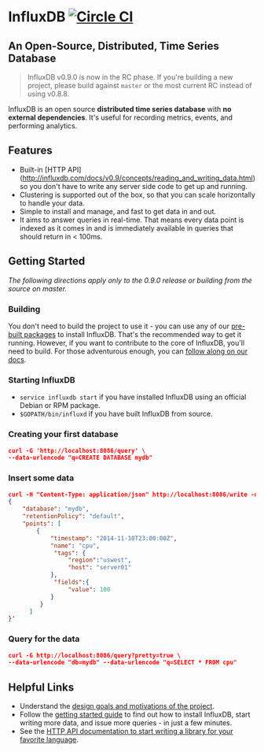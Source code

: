 # InfluxDB [![Circle CI](https://circleci.com/gh/influxdb/influxdb/tree/master.svg?style=svg)](https://circleci.com/gh/influxdb/influxdb/tree/master)

## An Open-Source, Distributed, Time Series Database

> InfluxDB v0.9.0 is now in the RC phase. If you're building a new project,
> please build against `master` or the most current RC instead of using v0.8.8.

InfluxDB is an open source **distributed time series database** with
**no external dependencies**. It's useful for recording metrics,
events, and performing analytics.

## Features

* Built-in [HTTP API] (http://influxdb.com/docs/v0.9/concepts/reading_and_writing_data.html) so you don't have to write any server side code to get up and running.
* Clustering is supported out of the box, so that you can scale horizontally to handle your data.
* Simple to install and manage, and fast to get data in and out.
* It aims to answer queries in real-time. That means every data point is
  indexed as it comes in and is immediately available in queries that
  should return in < 100ms.

## Getting Started
*The following directions apply only to the 0.9.0 release or building from the source on master.*

### Building

You don't need to build the project to use it - you can use any of our
[pre-built packages](http://influxdb.com/download/) to install InfluxDB. That's
the recommended way to get it running. However, if you want to contribute to the core of InfluxDB, you'll need to build.
For those adventurous enough, you can
[follow along on our docs](http://github.com/influxdb/influxdb/blob/master/CONTRIBUTING.md).

### Starting InfluxDB
* `service influxdb start` if you have installed InfluxDB using an official Debian or RPM package.
* `$GOPATH/bin/influxd` if you have built InfluxDB from source.

### Creating your first database

```JSON
curl -G 'http://localhost:8086/query' \
--data-urlencode "q=CREATE DATABASE mydb"
```

### Insert some data
```JSON
curl -H "Content-Type: application/json" http://localhost:8086/write -d '
{
    "database": "mydb",
    "retentionPolicy": "default",
    "points": [
        {
            "timestamp": "2014-11-10T23:00:00Z",
            "name": "cpu",
             "tags": {
                 "region":"uswest",
                 "host": "server01"
            },
             "fields":{
                 "value": 100
            }
         }
      ]
}'
```
### Query for the data
```JSON
curl -G http://localhost:8086/query?pretty=true \
--data-urlencode "db=mydb" --data-urlencode "q=SELECT * FROM cpu"
```
## Helpful Links

* Understand the [design goals and motivations of the project](http://influxdb.com/docs/v0.9/introduction/overview.html).
* Follow the [getting started guide](http://influxdb.com/docs/v0.9/introduction/getting_started.html) to find out how to install InfluxDB, start writing more data, and issue more queries - in just a few minutes.
* See the  [HTTP API documentation to start writing a library for your favorite language](http://influxdb.com/docs/v0.9/concepts/reading_and_writing_data.html).

